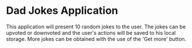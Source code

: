 # Dad Jokes Application

This application will present 10 random jokes to the user. The jokes can be upvoted or downvoted and the user's actions will be saved to his local storage. More jokes can be obtained with the use of the 'Get more' button.
